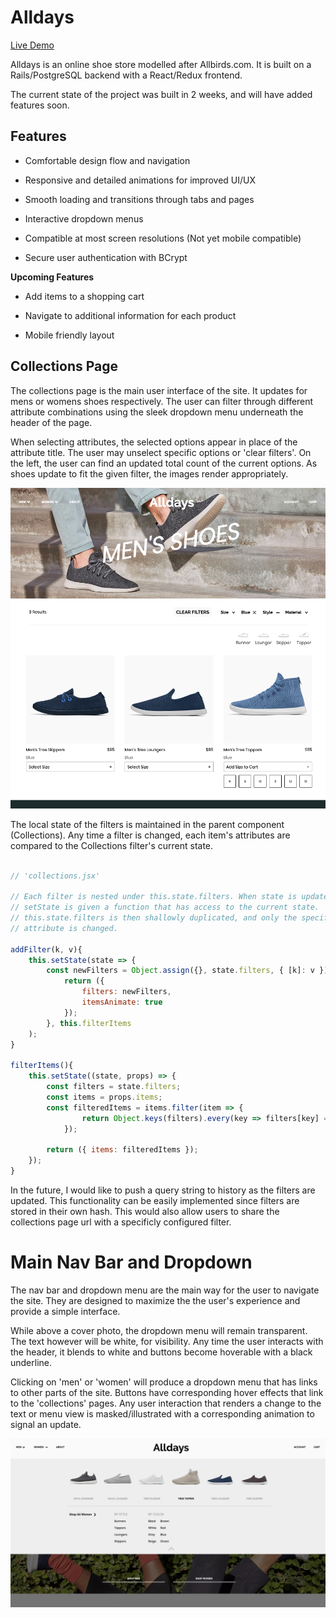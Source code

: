 # Alldays

[Live Demo](http://alldays.herokuapp.com/#/)

Alldays is an online shoe store modelled after Allbirds.com. It is built on a Rails/PostgreSQL backend with a React/Redux frontend. 

The current state of the project was built in 2 weeks, and will have added features soon.

## Features

* Comfortable design flow and navigation

* Responsive and detailed animations for improved UI/UX

* Smooth loading and transitions through tabs and pages

* Interactive dropdown menus

* Compatible at most screen resolutions (Not yet mobile compatible)

* Secure user authentication with BCrypt

**Upcoming Features**

* Add items to a shopping cart

* Navigate to additional information for each product

* Mobile friendly layout

## Collections Page

The collections page is the main user interface of the site. It updates for mens or womens shoes respectively. The user can filter through different attribute combinations using the sleek dropdown menu underneath the header of the page. 

When selecting attributes, the selected options appear in place of the attribute title. The user may unselect specific options or 'clear filters'. On the left, the user can find an updated total count of the current options. As shoes update to fit the given filter, the images render appropriately.

![Image of collections page](https://github.com/pb-nowa/All-Days/blob/master/app/assets/images/screenshots/collections_mens_filtered.png)

The local state of the filters is maintained in the parent component (Collections). Any time a filter is changed, each item's attributes are compared to the Collections filter's current state.

```javascript

// 'collections.jsx'

// Each filter is nested under this.state.filters. When state is updated,
// setState is given a function that has access to the current state. 
// this.state.filters is then shallowly duplicated, and only the specific 
// attribute is changed. 

addFilter(k, v){
    this.setState(state => {
        const newFilters = Object.assign({}, state.filters, { [k]: v });
            return ({ 
                filters: newFilters,
                itemsAnimate: true
            });
        }, this.filterItems
    );
}

filterItems(){
    this.setState((state, props) => {
        const filters = state.filters;
        const items = props.items;
        const filteredItems = items.filter(item => {
                return Object.keys(filters).every(key => filters[key] === item[key]);
            });
            
        return ({ items: filteredItems });
    });
}

```

In the future, I would like to push a query string to history as the filters are updated. This functionality can be easily implemented since filters are stored in their own hash. This would also allow users to share the collections page url with a specificly configured filter.

# Main Nav Bar and Dropdown

The nav bar and dropdown menu are the main way for the user to navigate the site. They are designed to maximize the the user's experience and provide a simple interface. 

While above a cover photo, the dropdown menu will remain transparent. The text however will be white, for visibility. Any time the user interacts with the header, it blends to white and buttons become hoverable with a black underline. 

Clicking on 'men' or 'women' will produce a dropdown menu that has links to other parts of the site. Buttons have corresponding hover effects that link to the 'collections' pages. Any user interaction that renders a change to the text or menu view is masked/illustrated with a corresponding animation to signal an update. 

![Image of Dropdown Menu](https://github.com/pb-nowa/All-Days/blob/master/app/assets/images/screenshots/dropdown_home_active.png)


